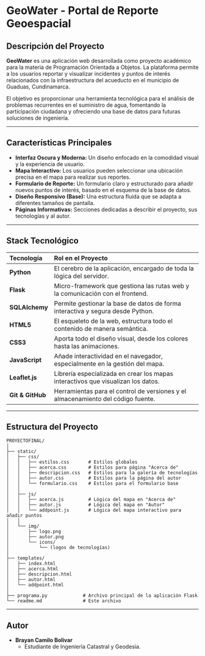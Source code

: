 # GeoWater - Portal de Reporte Geoespacial

## Descripción del Proyecto

**GeoWater** es una aplicación web desarrollada como proyecto académico para la materia de Programación Orientada a Objetos. La plataforma permite a los usuarios reportar y visualizar incidentes y puntos de interés relacionados con la infraestructura del acueducto en el municipio de Guaduas, Cundinamarca.

El objetivo es proporcionar una herramienta tecnológica para el análisis de problemas recurrentes en el suministro de agua, fomentando la participación ciudadana y ofreciendo una base de datos para futuras soluciones de ingeniería.

---

## Características Principales

* **Interfaz Oscura y Moderna:** Un diseño enfocado en la comodidad visual y la experiencia de usuario.
* **Mapa Interactivo:** Los usuarios pueden seleccionar una ubicación precisa en el mapa para realizar sus reportes.
* **Formulario de Reporte:** Un formulario claro y estructurado para añadir nuevos puntos de interés, basado en el esquema de la base de datos.
* **Diseño Responsivo (Base):** Una estructura fluida que se adapta a diferentes tamaños de pantalla.
* **Páginas Informativas:** Secciones dedicadas a describir el proyecto, sus tecnologías y al autor.

---

## Stack Tecnológico

| Tecnología | Rol en el Proyecto |
| :--- | :--- |
| **Python** | El cerebro de la aplicación, encargado de toda la lógica del servidor. |
| **Flask** | Micro-framework que gestiona las rutas web y la comunicación con el frontend. |
| **SQLAlchemy** | Permite gestionar la base de datos de forma interactiva y segura desde Python. |
| **HTML5** | El esqueleto de la web, estructura todo el contenido de manera semántica. |
| **CSS3** | Aporta todo el diseño visual, desde los colores hasta las animaciones. |
| **JavaScript** | Añade interactividad en el navegador, especialmente en la gestión del mapa. |
| **Leaflet.js**| Librería especializada en crear los mapas interactivos que visualizan los datos. |
| **Git & GitHub** | Herramientas para el control de versiones y el almacenamiento del código fuente. |

---

## Estructura del Proyecto

```
PROYECTOFINAL/
│
├── static/
│   ├── css/
│   │   ├── estilos.css       # Estilos globales
│   │   ├── acerca.css        # Estilos para página "Acerca de"
│   │   ├── descripcion.css   # Estilos para la galería de tecnologías
│   │   ├── autor.css         # Estilos para la página del autor
│   │   └── formulario.css    # Estilos para el formulario base
│   │
│   ├── js/
│   │   ├── acerca.js         # Lógica del mapa en "Acerca de"
│   │   ├── autor.js          # Lógica del mapa en "Autor"
│   │   └── addpoint.js       # Lógica del mapa interactivo para añadir puntos
│   │
│   └── img/
│       ├── logo.png
│       ├── autor.png
│       └── icons/
│           └── (logos de tecnologías)
│
├── templates/
│   ├── index.html
│   ├── acerca.html
│   ├── descripcion.html
│   ├── autor.html
│   └── addpoint.html
│
├── programa.py             # Archivo principal de la aplicación Flask
└── readme.md               # Este archivo
```

---

## Autor

* **Brayan Camilo Bolivar**
    * Estudiante de Ingeniería Catastral y Geodesia.